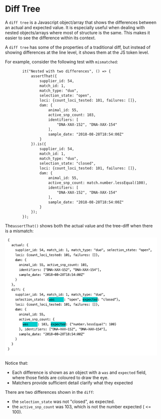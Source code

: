 # Diff Tree

A `diff tree` is a Javascript object/array that shows the differences between an actual and expected value.
It is especially useful when dealing with nested objects/arrays where most of structure is the same.
This makes it easier to see the difference within its context. 

A `diff tree` has some of the properties of a traditional diff, but instead of showing differences at the line level, 
it shows them at the JS token level.

For example, consider the following test with `mismatched`:

```
        it("Nested with two differences", () => {
            assertThat({
                supplier_id: 54,
                match_id: 1,
                match_type: "duo",
                selection_state: "open",
                loci: {count_loci_tested: 101, failures: []},
                dam: {
                    animal_id: 55,
                    active_snp_count: 103,
                    identifiers: [
                        "DNA-XAX-152", "DNA-XAX-154"
                    ],
                    sample_date: "2018-08-28T18:54:00Z"
                }
            }).is({
                supplier_id: 54,
                match_id: 1,
                match_type: "duo",
                selection_state: "closed",
                loci: {count_loci_tested: 101, failures: []},
                dam: {
                    animal_id: 55,
                    active_snp_count: match.number.lessEqual(100),
                    identifiers: [
                        "DNA-XAX-152", "DNA-XAX-154"
                    ],
                    sample_date: "2018-08-28T18:54:00Z"
                }
            });
        });
```

The`assertThat()` shows both the actual value and the tree-diff when there is a mismatch:

![diffTree](DiffTree.png)

Notice that:

 - Each difference is shown as an object with a `was` and `expected` field, where those fields are coloured to draw the eye.
 - Matchers provide sufficient detail clarify what they expected

There are two differences shown in the `diff`:

 - the `selection_state` was not "closed", as expected.
 - the `active_snp_count` was 103, which is not the number expected ( <= 100).

